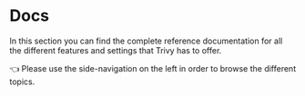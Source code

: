 # Docs

In this section you can find the complete reference documentation for all the different features and settings that Trivy has to offer.

👈 Please use the side-navigation on the left in order to browse the different topics.
